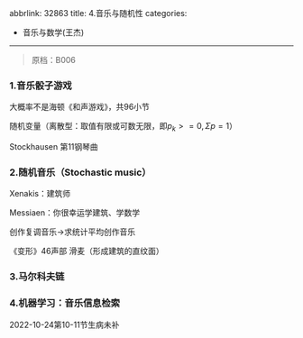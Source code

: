 abbrlink: 32863
title: 4.音乐与随机性
categories:
  - 音乐与数学(王杰)
---
> 原档：B006

### 1.音乐骰子游戏

大概率不是海顿《和声游戏》，共96小节

随机变量（离散型：取值有限或可数无限，即$p_k>=0,\Sigma p=1$）

Stockhausen 第11钢琴曲

### 2.随机音乐（Stochastic music）

Xenakis：建筑师

Messiaen：你很幸运学建筑、学数学

创作复调音乐→求统计平均创作音乐

《变形》46声部 滑麦（形成建筑的直纹面）

### 3.马尔科夫链

### 4.机器学习：音乐信息检索

2022-10-24第10-11节生病未补